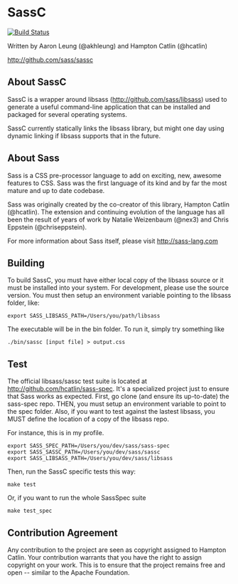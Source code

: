 SassC
=======

[![Build Status](https://secure.travis-ci.org/sass/sassc.png?branch=master)](http://travis-ci.org/sass/sassc)

Written by Aaron Leung (@akhleung) and Hampton Catlin (@hcatlin)

http://github.com/sass/sassc

About SassC
-----------

SassC is a wrapper around libsass (http://github.com/sass/libsass)
used to generate a useful command-line application that can be installed
and packaged for several operating systems.

SassC currently statically links the libsass library, but might one
day using dynamic linking if libsass supports that in the future.

About Sass
----------

Sass is a CSS pre-processor language to add on exciting, new, 
awesome features to CSS. Sass was the first language of its kind
and by far the most mature and up to date codebase.

Sass was originally created by the co-creator of this library, 
Hampton Catlin (@hcatlin). The extension and continuing evolution
of the language has all been the result of years of work by Natalie
Weizenbaum (@nex3) and Chris Eppstein (@chriseppstein). 

For more information about Sass itself, please visit http://sass-lang.com

Building
--------

To build SassC, you must have either local copy of the libsass source or it must be installed into your system. For development, please use the source version. You must then setup an environment variable pointing to the libsass folder, like:
  
    export SASS_LIBSASS_PATH=/Users/you/path/libsass
  
The executable will be in the bin folder. To run it, simply try something like

    ./bin/sassc [input file] > output.css


Test
----

The official libsass/sassc test suite is located at http://github.com/hcatlin/sass-spec. It's a specialized project just to ensure that Sass works as expected. First, go clone (and ensure its up-to-date) the sass-spec repo. THEN, you must setup an environment variable to point to the spec folder. Also, if you want to test against the lastest libsass, you MUST define the location of a copy of the libsass repo.

For instance, this is in my profile.

    export SASS_SPEC_PATH=/Users/you/dev/sass/sass-spec
    export SASS_SASSC_PATH=/Users/you/dev/sass/sassc
    export SASS_LIBSASS_PATH=/Users/you/dev/sass/libsass

Then, run the SassC specific tests this way:

    make test

Or, if you want to run the whole SassSpec suite

    make test_spec

Contribution Agreement
----------------------

Any contribution to the project are seen as copyright assigned to Hampton Catlin. Your contribution warrants that you have the right to assign copyright on your work. This is to ensure that the project remains free and open -- similar to the Apache Foundation.
